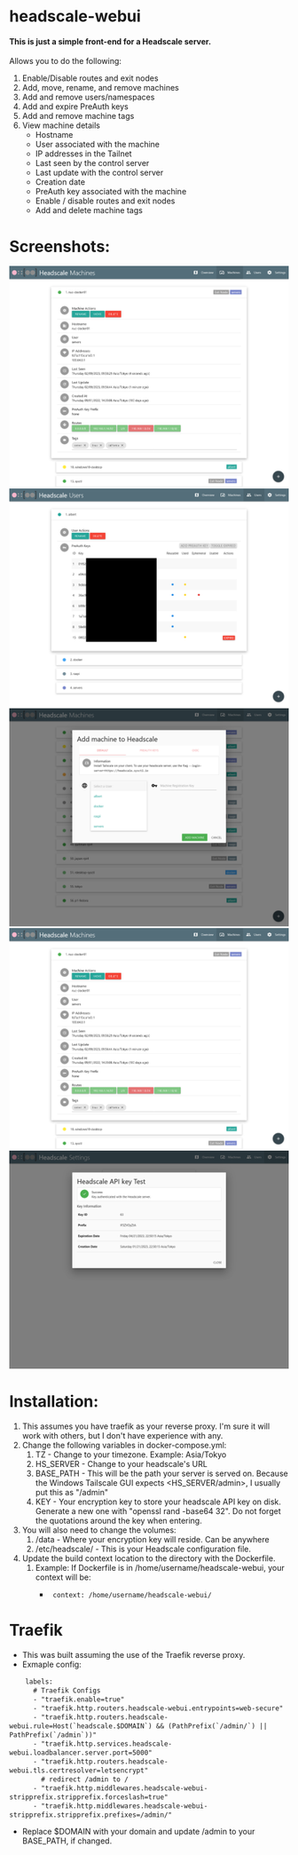 # headscale-webui
#### This is just a simple front-end for a Headscale server.  
Allows you to do the following:
1.  Enable/Disable routes and exit nodes
2.  Add, move, rename, and remove machines
3.  Add and remove users/namespaces
4.  Add and expire PreAuth keys
5.  Add and remove machine tags
6.  View machine details
    * Hostname
    * User associated with the machine
    * IP addresses in the Tailnet
    * Last seen by the control server
    * Last update with the control server
    * Creation date
    * PreAuth key associated with the machine
    * Enable / disable routes and exit nodes
    * Add and delete machine tags

# Screenshots:
![Machines](screenshots/machines.png)
![Users](screenshots/users.png)
![Add a new machine](screenshots/add-machine.png)
![Machine Details](screenshots/machines.png)
![API Key Test](screenshots/settings.png)


# Installation:
1.  This assumes you have traefik as your reverse proxy.  I'm sure it will work with others, but I don't have experience with any.
2.  Change the following variables in docker-compose.yml:
    1.  TZ - Change to your timezone.  Example: Asia/Tokyo
    2.  HS_SERVER - Change to your headscale's URL
    3.  BASE_PATH - This will be the path your server is served on.  Because the Windows Tailscale GUI expects <HS_SERVER/admin>, I usually put this as "/admin"
    4.  KEY - Your encryption key to store your headscale API key on disk.  Generate a new one with "openssl rand -base64 32".  Do not forget the quotations around the key when entering.
3. You will also need to change the volumes:
    1.  /data - Where your encryption key will reside.  Can be anywhere
    2.  /etc/headscale/ - This is your Headscale configuration file.
4.  Update the build context location to the directory with the Dockerfile.
    1.  Example:  If Dockerfile is in /home/username/headscale-webui, your context will be:
        *      context: /home/username/headscale-webui/

# Traefik
* This was built assuming the use of the Traefik reverse proxy.
* Exmaple config:
```
    labels:
      # Traefik Configs
      - "traefik.enable=true"
      - "traefik.http.routers.headscale-webui.entrypoints=web-secure"
      - "traefik.http.routers.headscale-webui.rule=Host(`headscale.$DOMAIN`) && (PathPrefix(`/admin/`) || PathPrefix(`/admin`))"
      - "traefik.http.services.headscale-webui.loadbalancer.server.port=5000"
      - "traefik.http.routers.headscale-webui.tls.certresolver=letsencrypt"
        # redirect /admin to /
      - "traefik.http.middlewares.headscale-webui-stripprefix.stripprefix.forceslash=true"
      - "traefik.http.middlewares.headscale-webui-stripprefix.stripprefix.prefixes=/admin/"
```
* Replace $DOMAIN with your domain and update /admin to your BASE_PATH, if changed.